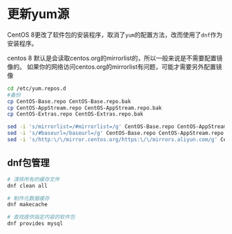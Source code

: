 # 更新yum源

CentOS 8更改了软件包的安装程序，取消了`yum`的配置方法，改而使用了`dnf`作为安装程序。

centos 8 默认是会读取centos.org的mirrorlist的，所以一般来说是不需要配置镜像的。
如果你的网络访问centos.org的mirrorlist有问题，可能才需要另外配置镜像

```bash
cd /etc/yum.repos.d
#备份
cp CentOS-Base.repo CentOS-Base.repo.bak
cp CentOS-AppStream.repo CentOS-AppStream.repo.bak
cp CentOS-Extras.repo CentOS-Extras.repo.bak

sed -i 's/mirrorlist=/#mirrorlist=/g' CentOS-Base.repo CentOS-AppStream.repo CentOS-Extras.repo
sed -i 's/#baseurl=/baseurl=/g' CentOS-Base.repo CentOS-AppStream.repo CentOS-Extras.repo
sed -i 's/http:\/\/mirror.centos.org/https:\/\/mirrors.aliyun.com/g' CentOS-Base.repo CentOS-AppStream.repo CentOS-Extras.repo
```

## dnf包管理

```bash
# 清除所有的缓存文件
dnf clean all

# 制作元数据缓存
dnf makecache

# 查找提供指定内容的软件包
dnf provides mysql
```
